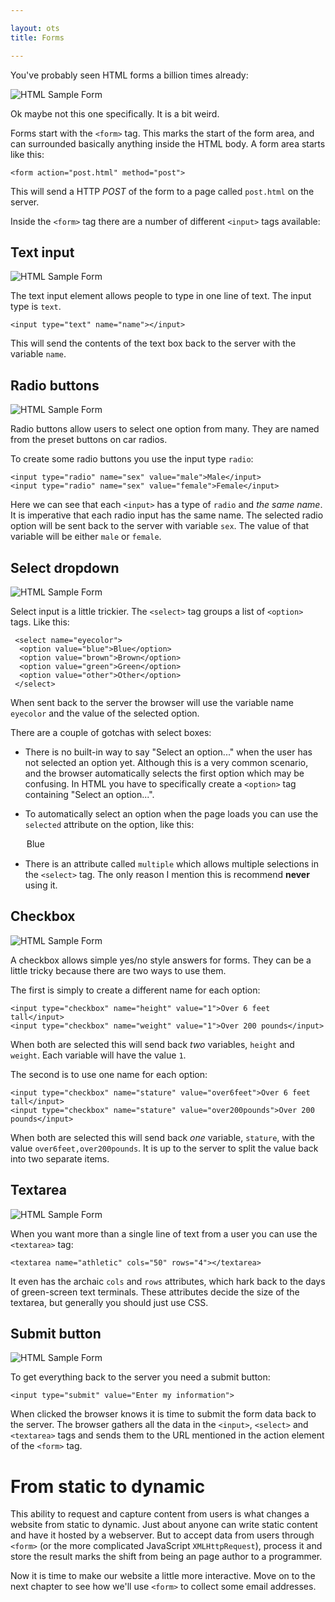 ```yaml
---

layout: ots
title: Forms

---
```


You've probably seen HTML forms a billion times already:

![HTML Sample Form](images/Sample_web_form.png)

Ok maybe not this one specifically. It is a bit weird.

Forms start with the `<form>` tag. This marks the start of the form area, and can surrounded basically anything inside the HTML body. A form area starts like this:

	<form action="post.html" method="post">

This will send a HTTP _POST_ of the form to a page called `post.html` on the server.

Inside the `<form>` tag there are a number of different `<input>` tags available:

## Text input

![HTML Sample Form](images/form-input.png)

The text input element allows people to type in one line of text. The input type is `text`.

	<input type="text" name="name"></input>

This will send the contents of the text box back to the server with the variable `name`.

## Radio buttons

![HTML Sample Form](images/form-radio.png)

Radio buttons allow users to select one option from many. They are named from the preset buttons on car radios.

To create some radio buttons you use the input type `radio`:

	<input type="radio" name="sex" value="male">Male</input>
	<input type="radio" name="sex" value="female">Female</input>

Here we can see that each `<input>` has a type of `radio` and _the same name_. It is imperative that each radio input has the same name. The selected radio option will be sent back to the server with variable `sex`. The value of that variable will be either `male` or `female`.

## Select dropdown

![HTML Sample Form](images/form-select.png)

Select input is a little trickier. The `<select>` tag groups a list of `<option>` tags. Like this:

	 <select name="eyecolor">
      <option value="blue">Blue</option>
      <option value="brown">Brown</option>
      <option value="green">Green</option>
      <option value="other">Other</option>
     </select>

When sent back to the server the browser will use the variable name `eyecolor` and the value of the selected option.

There are a couple of gotchas with select boxes:

* There is no built-in way to say "Select an option..." when the user has not selected an option yet. Although this is a very common scenario, and the browser automatically selects the first option which may be confusing. In HTML you have to specifically create a `<option>` tag containing "Select an option...".
* To automatically select an option when the page loads you can use the `selected` attribute on the option, like this:

	<option selected="selected" value="blue">Blue</option>

* There is an attribute called `multiple` which allows multiple selections in the `<select>` tag. The only reason I mention this is recommend **never** using it.

## Checkbox

![HTML Sample Form](images/form-checkbox.png)

A checkbox allows simple yes/no style answers for forms. They can be a little tricky because there are two ways to use them.

The first is simply to create a different name for each option:

	<input type="checkbox" name="height" value="1">Over 6 feet tall</input>
	<input type="checkbox" name="weight" value="1">Over 200 pounds</input>

When both are selected this will send back _two_ variables, `height` and `weight`. Each variable will have the value `1`.

The second is to use one name for each option:

	<input type="checkbox" name="stature" value="over6feet">Over 6 feet tall</input>
	<input type="checkbox" name="stature" value="over200pounds">Over 200 pounds</input>

When both are selected this will send back _one_ variable, `stature`, with the value `over6feet,over200pounds`. It is up to the server to split the value back into two separate items.

## Textarea

![HTML Sample Form](images/form-textarea.png)

When you want more than a single line of text from a user you can use the `<textarea>` tag:

	<textarea name="athletic" cols="50" rows="4"></textarea>

It even has the archaic `cols` and `rows` attributes, which hark back to the days of green-screen text terminals. These attributes decide the size of the textarea, but generally you should just use CSS.

## Submit button

![HTML Sample Form](images/form-submit.png)

To get everything back to the server you need a submit button:

	<input type="submit" value="Enter my information">

When clicked the browser knows it is time to submit the form data back to the server. The browser gathers all the data in the `<input>`, `<select>` and `<textarea>` tags and sends them to the URL mentioned in the action element of the `<form>` tag.

# From static to dynamic

This ability to request and capture content from users is what changes a website from static to dynamic. Just about anyone can write static content and have it hosted by a webserver. But to accept data from users through `<form>` (or the more complicated JavaScript `XMLHttpRequest`), process it and store the result marks the shift from being an page author to a programmer.

Now it is time to make our website a little more interactive. Move on to the next chapter to see how we'll use `<form>` to collect some email addresses.